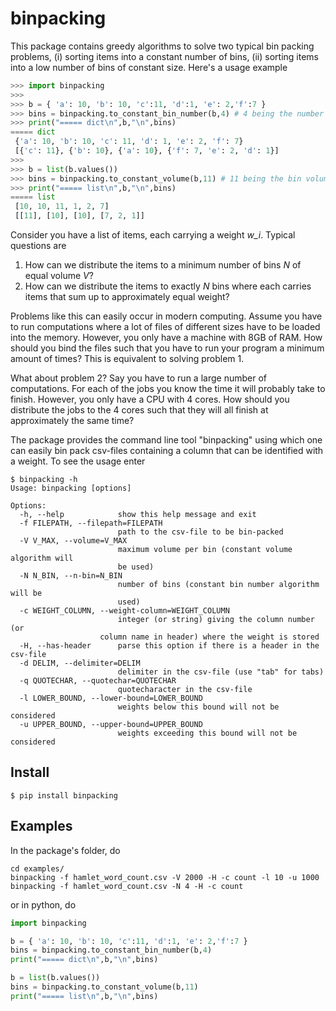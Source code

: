 # binpacking
This package contains greedy algorithms to solve two typical bin packing problems, (i) sorting items into a constant number of bins, (ii) sorting items into a low number of bins of constant size. Here's a usage example

```python
>>> import binpacking
>>>
>>> b = { 'a': 10, 'b': 10, 'c':11, 'd':1, 'e': 2,'f':7 }
>>> bins = binpacking.to_constant_bin_number(b,4) # 4 being the number of bins
>>> print("===== dict\n",b,"\n",bins)
===== dict
 {'a': 10, 'b': 10, 'c': 11, 'd': 1, 'e': 2, 'f': 7}
 [{'c': 11}, {'b': 10}, {'a': 10}, {'f': 7, 'e': 2, 'd': 1}]
>>>
>>> b = list(b.values())
>>> bins = binpacking.to_constant_volume(b,11) # 11 being the bin volume
>>> print("===== list\n",b,"\n",bins)
===== list
 [10, 10, 11, 1, 2, 7]
 [[11], [10], [10], [7, 2, 1]]
```

Consider you have a list of items, each carrying a weight *w_i*. Typical questions are

1. How can we distribute the items to a minimum number of bins *N* of equal volume *V*?
2. How can we distribute the items to exactly *N* bins where each carries items that sum up to approximately equal weight?

Problems like this can easily occur in modern computing. Assume you have to run computations where a lot of files of different sizes have to be loaded into the memory. However, you only have a machine with 8GB of RAM. How should you bind the files such that you have to run your program a minimum amount of times? This is equivalent to solving problem 1.

What about problem 2? Say you have to run a large number of computations. For each of the jobs you know the time it will probably take to finish. However, you only have a CPU with 4 cores. How should you distribute the jobs to the 4 cores such that they will all finish at approximately the same time?

The package provides the command line tool "binpacking" using which one can easily bin pack csv-files containing a column that can be identified with a weight. To see the usage enter 

    $ binpacking -h
    Usage: binpacking [options]

    Options:
      -h, --help            show this help message and exit
      -f FILEPATH, --filepath=FILEPATH
                            path to the csv-file to be bin-packed
      -V V_MAX, --volume=V_MAX
                            maximum volume per bin (constant volume algorithm will
                            be used)
      -N N_BIN, --n-bin=N_BIN
                            number of bins (constant bin number algorithm will be
                            used)
      -c WEIGHT_COLUMN, --weight-column=WEIGHT_COLUMN
                            integer (or string) giving the column number (or
                        column name in header) where the weight is stored
      -H, --has-header      parse this option if there is a header in the csv-file
      -d DELIM, --delimiter=DELIM
                            delimiter in the csv-file (use "tab" for tabs)
      -q QUOTECHAR, --quotechar=QUOTECHAR
                            quotecharacter in the csv-file
      -l LOWER_BOUND, --lower-bound=LOWER_BOUND
                            weights below this bound will not be considered
      -u UPPER_BOUND, --upper-bound=UPPER_BOUND
                            weights exceeding this bound will not be considered

## Install 

    $ pip install binpacking

## Examples

In the package's folder, do

    cd examples/
    binpacking -f hamlet_word_count.csv -V 2000 -H -c count -l 10 -u 1000
    binpacking -f hamlet_word_count.csv -N 4 -H -c count 

or in python, do 

```python
import binpacking

b = { 'a': 10, 'b': 10, 'c':11, 'd':1, 'e': 2,'f':7 }
bins = binpacking.to_constant_bin_number(b,4)
print("===== dict\n",b,"\n",bins)

b = list(b.values())
bins = binpacking.to_constant_volume(b,11)
print("===== list\n",b,"\n",bins)

```
